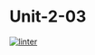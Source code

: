 # Unit-2-03
 [![linter](https://github.com/Nathan-Karafotias/Unit-2-03/workflows/linter/badge.svg)](https://github.com/marketplace/actions/super-linter)
